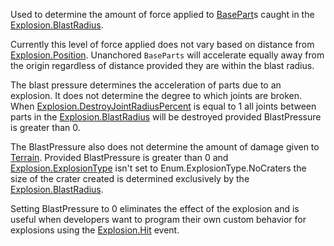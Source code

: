 Used to determine the amount of force applied to [BasePart](https://create.roblox.com/docs/reference/engine/classes/BasePart)s caught in the
[Explosion.BlastRadius](https://create.roblox.com/docs/reference/engine/classes/Explosion#BlastRadius).

Currently this level of force applied does not vary based on distance from
[Explosion.Position](https://create.roblox.com/docs/reference/engine/classes/Explosion#Position). Unanchored `BaseParts` will accelerate equally away
from the origin regardless of distance provided they are within the blast
radius.

The blast pressure determines the acceleration of parts due to an
explosion. It does not determine the degree to which joints are broken.
When [Explosion.DestroyJointRadiusPercent](https://create.roblox.com/docs/reference/engine/classes/Explosion#DestroyJointRadiusPercent) is equal to 1 all joints
between parts in the [Explosion.BlastRadius](https://create.roblox.com/docs/reference/engine/classes/Explosion#BlastRadius) will be destroyed provided
BlastPressure is greater than 0.

The BlastPressure also does not determine the amount of damage given to
[Terrain](https://create.roblox.com/docs/reference/engine/classes/Terrain). Provided BlastPressure is greater than 0 and
[Explosion.ExplosionType](https://create.roblox.com/docs/reference/engine/classes/Explosion#ExplosionType) isn't set to Enum.ExplosionType.NoCraters the
size of the crater created is determined exclusively by the
[Explosion.BlastRadius](https://create.roblox.com/docs/reference/engine/classes/Explosion#BlastRadius).

Setting BlastPressure to 0 eliminates the effect of the explosion and is
useful when developers want to program their own custom behavior for
explosions using the [Explosion.Hit](https://create.roblox.com/docs/reference/engine/classes/Explosion#Hit) event.